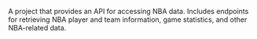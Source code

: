 A project that provides an API for accessing NBA data. Includes endpoints for retrieving NBA player and team information, game statistics, and other NBA-related data.